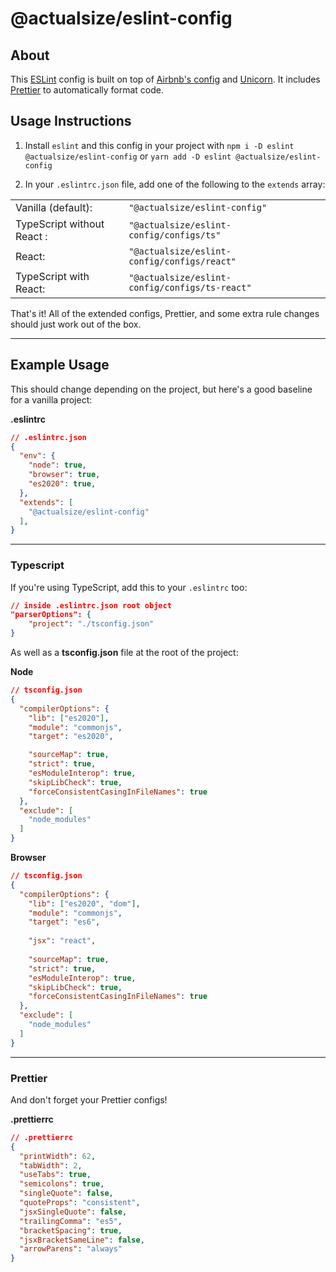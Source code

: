 # @actualsize/eslint-config

## About

This [ESLint](https://eslint.org/) config is built on top of [Airbnb's config](https://www.npmjs.com/package/eslint-config-airbnb) and [Unicorn](https://www.npmjs.com/package/eslint-plugin-unicorn). It includes [Prettier](https://prettier.io/) to automatically format code.

## Usage Instructions

1. Install `eslint` and this config in your project with `npm i -D eslint @actualsize/eslint-config` or `yarn add -D eslint @actualsize/eslint-config`

2. In your `.eslintrc.json` file, add one of the following to the `extends` array:

|   |   |
|---|---|
| Vanilla (default): | `"@actualsize/eslint-config"` |
| TypeScript without React : | `"@actualsize/eslint-config/configs/ts"` |
| React: | `"@actualsize/eslint-config/configs/react"` |
| TypeScript with React: | `"@actualsize/eslint-config/configs/ts-react"` |

That's it! All of the extended configs, Prettier, and some extra rule changes should just work out of the box.

---

## Example Usage

This should change depending on the project, but here's a good baseline for a vanilla project:

**.eslintrc**

```json
// .eslintrc.json
{
  "env": {
    "node": true,
    "browser": true,
    "es2020": true,
  },
  "extends": [
    "@actualsize/eslint-config"
  ],
}
```

---

### Typescript

If you're using TypeScript, add this to your `.eslintrc` too:

```json
// inside .eslintrc.json root object
"parserOptions": {
    "project": "./tsconfig.json"
}
```

As well as a **tsconfig.json** file at the root of the project:

**Node**

```json
// tsconfig.json
{
  "compilerOptions": {
    "lib": ["es2020"],
    "module": "commonjs",
    "target": "es2020",

    "sourceMap": true,
    "strict": true,
    "esModuleInterop": true,
    "skipLibCheck": true,
    "forceConsistentCasingInFileNames": true
  },
  "exclude": [
    "node_modules"
  ]
}
```

**Browser**

```json
// tsconfig.json
{
  "compilerOptions": {
    "lib": ["es2020", "dom"],
    "module": "commonjs",
    "target": "es6",
    
    "jsx": "react",
    
    "sourceMap": true,
    "strict": true,
    "esModuleInterop": true,
    "skipLibCheck": true,
    "forceConsistentCasingInFileNames": true
  },
  "exclude": [
    "node_modules"
  ]
}
```

---

### Prettier

And don't forget your Prettier configs!

**.prettierrc**

```json
// .prettierrc
{
  "printWidth": 62,
  "tabWidth": 2,
  "useTabs": true,
  "semicolons": true,
  "singleQuote": false,
  "quoteProps": "consistent",
  "jsxSingleQuote": false,
  "trailingComma": "es5",
  "bracketSpacing": true,
  "jsxBracketSameLine": false,
  "arrowParens": "always"
}
```

